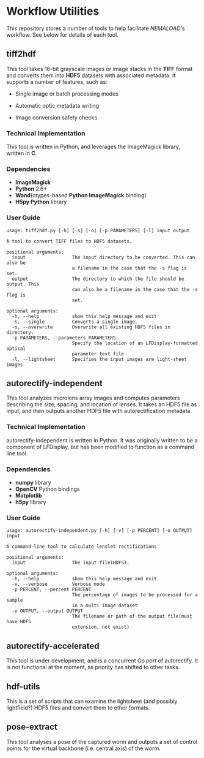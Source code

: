 # Workflow Utilities
This repository stores a number of tools to help facilitate *NEMALOAD*'s workflow. See below for details of each tool.

## tiff2hdf

This tool takes 16-bit grayscale images or image stacks in the **TIFF** format and converts them into **HDF5** datasets with associated metadata. It supports a number of features, such as:

* Single image or batch processing modes

* Automatic optic metadata writing

* Image conversion safety checks

### Technical Implementation
This tool is written in Python, and leverages the ImageMagick library, written in **C**. 

### Dependencies
* **ImageMagick**
* **Python** 2.6+
* **Wand**(ctypes-based **Python ImageMagick** binding)
* **H5py Python** library

### User Guide
```
usage: tiff2hdf.py [-h] [-s] [-o] [-p PARAMETERS] [-l] input output

A tool to convert TIFF files to HDF5 datasets.

positional arguments:
  input                 The input directory to be converted. This can also be
                        a filename in the case that the -s flag is set.
  output                The directory to which the file should be output. This
                        can also be a filename in the case that the -s flag is
                        set.

optional arguments:
  -h, --help            show this help message and exit
  -s, --single          Converts a single image.
  -o, --overwrite       Overwrite all existing HDF5 files in directory.
  -p PARAMETERS, --parameters PARAMETERS
                        Specify the location of an LFDisplay-formatted optical
                        parameter text file
  -l, --lightsheet      Specifies the input images are light-sheet images

```

## autorectify-independent
This tool analyzes microlens array images and computes parameters describing the size, spacing, and location of lenses. It takes an HDF5 file as input, and then outputs another HDF5 file with autorectification metadata.

### Technical Implementation
autorectify-independent is written in Python. It was originally written to be a component of LFDisplay, but has been modified to function as a command line tool.
### Dependencies
* **numpy** library
* **OpenCV** Python bindings
* **Matplotlib** 
* **h5py** library


### User Guide
```
usage: autorectify-independent.py [-h] [-v] [-p PERCENT] [-o OUTPUT] input

A command-line tool to calculate lenslet rectifications

positional arguments:
  input                 The input file(HDF5).

optional arguments:
  -h, --help            show this help message and exit
  -v, --verbose         Verbose mode
  -p PERCENT, --percent PERCENT
                        The percentage of images to be processed for a sample
                        in a multi image dataset
  -o OUTPUT, --output OUTPUT
                        The filename or path of the output file(must have HDF5
                        extension, not exist)

```
## autorectify-accelerated

This tool is under development, and is a concurrent Go port of autorectify. It is not functional at the moment, as priority has shifted to other tasks.

## hdf-utils

This is a set of scripts that can examine the lightsheet (and possibly lightfield?) HDF5 files
and convert them to other formats.

## pose-extract

This tool analyses a pose of the captured worm and outputs a set of control points for the virtual backbone (i.e. central axis) of the worm.
